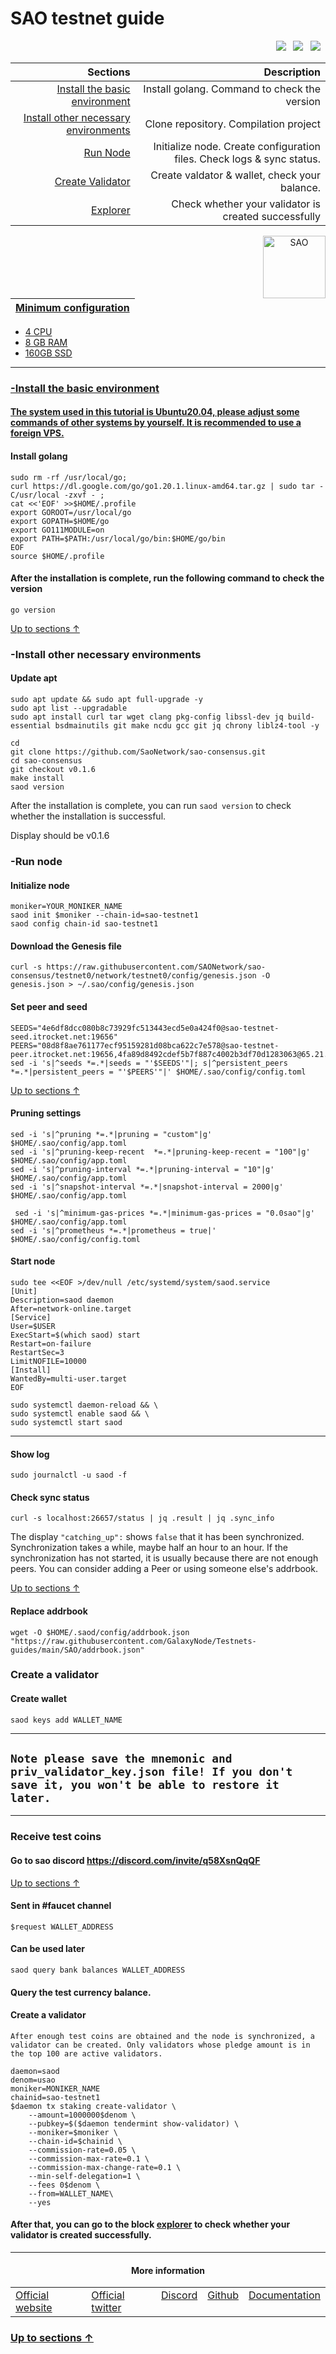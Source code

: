 <a id="anchor"></a>
# SAO testnet guide



<p align="right">
  <a href="https://discord.com/invite/q58XsnQqQF"><img src="https://img.shields.io/badge/Discord-7289DA?style=for-the-badge&logo=discord&logoColor=white" /></a> &nbsp;
  <a href="https://twitter.com/SAONetwork"><img src="https://img.shields.io/badge/Twitter-1DA1F2?style=for-the-badge&logo=twitter&logoColor=white" /></a> &nbsp;
  <a href="https://medium.com/@saonetwork"><img src="https://img.shields.io/badge/Medium-12100E?style=for-the-badge&logo=medium&logoColor=white" /></a> &nbsp;
</p>

|Sections|Description|
|-----------------------:|------------------------------------------:|
| [Install the basic environment](#go) | Install golang. Command to check the version|
| [Install other necessary environments](#necessary) | Clone repository. Compilation project |
| [Run Node](#run) |  Initialize node. Create configuration files. Check logs & sync status. |
| [Create Validator](#validator) |  Create valdator & wallet, check your balance. |
| <a href="https://explorer.nodestake.top/sao-testnet/staking">Explorer</a> |  Check whether your validator is created successfully |


 <p align="center"><a href="https://0ww.sao.network/#Docs"><img align="right"width="100px"alt="SAO" src="https://i.ibb.co/s9MdT2Q/k-V74-EMrg-400x400.jpg"></p</a>

| Minimum configuration                                                                                |
|------------------------------------------------------------------------------------------------------|
- 4 CPU                                                                                                
- 8 GB RAM
- 160GB SSD                                                                                            

--- 
### -Install the basic environment
#### The system used in this tutorial is Ubuntu20.04, please adjust some commands of other systems by yourself. It is recommended to use a foreign VPS.
<a id="go"></a>
#### Install golang
```
sudo rm -rf /usr/local/go;
curl https://dl.google.com/go/go1.20.1.linux-amd64.tar.gz | sudo tar -C/usr/local -zxvf - ;
cat <<'EOF' >>$HOME/.profile
export GOROOT=/usr/local/go
export GOPATH=$HOME/go
export GO111MODULE=on
export PATH=$PATH:/usr/local/go/bin:$HOME/go/bin
EOF
source $HOME/.profile
```
#### After the installation is complete, run the following command to check the version

```
go version
```
<a id="necessary"></a>
[Up to sections ↑](#anchor)
### -Install other necessary environments

#### Update apt
```
sudo apt update && sudo apt full-upgrade -y
sudo apt list --upgradable
sudo apt install curl tar wget clang pkg-config libssl-dev jq build-essential bsdmainutils git make ncdu gcc git jq chrony liblz4-tool -y
```

```
cd
git clone https://github.com/SaoNetwork/sao-consensus.git
cd sao-consensus
git checkout v0.1.6
make install
saod version
```
After the installation is complete, you can run `saod version` to check whether the installation is successful.

Display should be v0.1.6
<a id="run"></a>
### -Run node

#### Initialize node

```
moniker=YOUR_MONIKER_NAME
saod init $moniker --chain-id=sao-testnet1
saod config chain-id sao-testnet1
```

#### Download the Genesis file

```
curl -s https://raw.githubusercontent.com/SAONetwork/sao-consensus/testnet0/network/testnet0/config/genesis.json -O genesis.json > ~/.sao/config/genesis.json
```

#### Set peer and seed

```
SEEDS="4e6df8dcc080b8c73929fc513443ecd5e0a424f0@sao-testnet-seed.itrocket.net:19656"
PEERS="08d8f8ae761177ecf95159281d08bca622c7e578@sao-testnet-peer.itrocket.net:19656,4fa89d8492cdef5b7f887c4002b3df70d1283063@65.21.134.202:15756,1667f1737eca69c487c114a03c0a058dd9cf8c02@194.163.168.62:19656,8ea46db77d6698c2e9509a5dd9ca4436436676cc@43.156.118.116:26656,028d522954c744b095fea1b9f1f475509b82d700@8.222.210.19:26656,d99aa1b6ab12faaee47ab1f8bfa59187b0bab588@65.109.89.18:19656,4db9aa492b13137d048af1ac554e8a6c09f80fcf@75.119.154.212:26656,195eb1c0b2b6c52f690cb9500bbc93c855616d50@120.226.39.104:26656,8a6983c4b3402c0a25c110eee8a9d0ca369b45c9@65.21.131.215:15756,4b05fcf7f3bb8766a7a7f9838cb13f4e8fbdfaeb@207.180.251.220:17656,5b1a021a6ed3274dc2c855490ad8fe45e03ace99@65.108.75.107:21656"
sed -i 's|^seeds *=.*|seeds = "'$SEEDS'"|; s|^persistent_peers *=.*|persistent_peers = "'$PEERS'"|' $HOME/.sao/config/config.toml
```
[Up to sections ↑](#anchor)

#### Pruning settings
```
sed -i 's|^pruning *=.*|pruning = "custom"|g' $HOME/.sao/config/app.toml
sed -i 's|^pruning-keep-recent  *=.*|pruning-keep-recent = "100"|g' $HOME/.sao/config/app.toml
sed -i 's|^pruning-interval *=.*|pruning-interval = "10"|g' $HOME/.sao/config/app.toml
sed -i 's|^snapshot-interval *=.*|snapshot-interval = 2000|g' $HOME/.sao/config/app.toml
  
 sed -i 's|^minimum-gas-prices *=.*|minimum-gas-prices = "0.0sao"|g' $HOME/.sao/config/app.toml
sed -i 's|^prometheus *=.*|prometheus = true|' $HOME/.sao/config/config.toml
```
#### Start node 
```
sudo tee <<EOF >/dev/null /etc/systemd/system/saod.service
[Unit]
Description=saod daemon
After=network-online.target
[Service]
User=$USER
ExecStart=$(which saod) start
Restart=on-failure
RestartSec=3
LimitNOFILE=10000
[Install]
WantedBy=multi-user.target
EOF
```
```
sudo systemctl daemon-reload && \
sudo systemctl enable saod && \
sudo systemctl start saod 
```
___

#### Show log
```
sudo journalctl -u saod -f
```
#### Check sync status
```
curl -s localhost:26657/status | jq .result | jq .sync_info
```
The display `"catching_up":` shows `false` that it has been synchronized. Synchronization takes a while, maybe half an hour to an hour. If the synchronization has not started, it is usually because there are not enough peers. You can consider adding a Peer or using someone else's addrbook.

[Up to sections ↑](#anchor)
#### Replace addrbook
```
wget -O $HOME/.saod/config/addrbook.json "https://raw.githubusercontent.com/GalaxyNode/Testnets-guides/main/SAO/addrbook.json"
```
<a id="validator"></a>
### Create a validator
#### Create wallet
```
saod keys add WALLET_NAME
```
----
## `Note please save the mnemonic and priv_validator_key.json file! If you don't save it, you won't be able to restore it later.`
----
### Receive test coins
#### Go to sao discord https://discord.com/invite/q58XsnQqQF
[Up to sections ↑](#anchor)
#### Sent in #faucet channel
```
$request WALLET_ADDRESS
```
#### Can be used later
```
saod query bank balances WALLET_ADDRESS
```
#### Query the test currency balance.
#### Create a validator
`After enough test coins are obtained and the node is synchronized, a validator can be created. Only validators whose pledge amount is in the top 100 are active validators.`
```
daemon=saod
denom=usao
moniker=MONIKER_NAME
chainid=sao-testnet1
$daemon tx staking create-validator \
    --amount=1000000$denom \
    --pubkey=$($daemon tendermint show-validator) \
    --moniker=$moniker \
    --chain-id=$chainid \
    --commission-rate=0.05 \
    --commission-max-rate=0.1 \
    --commission-max-change-rate=0.1 \
    --min-self-delegation=1 \
    --fees 0$denom \
    --from=WALLET_NAME\
    --yes
```

#### After that, you can go to the block [explorer](https://explorer.nodestake.top/sao-testnet/staking) to check whether your validator is created successfully.
----

  <h4 align="center"> More information </h4>
  
<table width="400px" align="center">
    <tbody>
        <tr valign="top">
          <td>
            <a href="https://www.sao.network/#/" target="site">Official website</a> </td>
          <td><a href="https://twitter.com/sao_network" target="twitt">Official twitter</a> </td> 
          <td><a href="https://discord.com/invite/q58XsnQqQF" target="discord">Discord</a></td> 
          <td><a href="https://github.com/SAONetwork" target="git">Github</a> </td>
          <td><a href="https://www.sao.network/#Docs" target="doc">Documentation</a></td>   </tr>
    </tbody>
</table> 


### [Up to sections ↑](#anchor)



